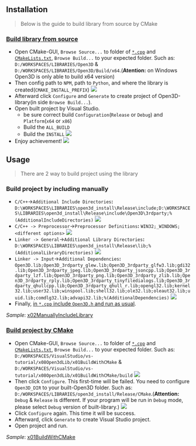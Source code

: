 

## Installation
> Below is the guide to build library from source by CMake

### [Build library from source](http://www.open3d.org/docs/release/compilation.html)
 - Open CMake-GUI, `Browse Source...` to folder of [`*.cpp`](x01BuildWithCMake/TestVisualizer.cpp) and [`CMakeLists.txt`](x01BuildWithCMake/CMakeLists.txt), `Browse Build...` to your expected folder. Such as: `D:/WORKSPACES/LIBRARIES/Open3D` & `D:/WORKSPACES/LIBRARIES/Open3D/Build/x64`.(**Atention:** on Windows Open3D is only able to build x64 version)
 - Then config path to `NPM`, path to `Python`, and where the library is created(`CMAKE_INSTALL_PREFIX`)
![](00BuildLibrary/Step01-Configure.PNG)
 - Afterward click `Configure` and `Generate` to create project of Open3D-library(in side `Browse Build...`).
 - Open built project by Visual Studio.
   - be sure correct build `Configuration`(`Release` or `Debug`) and `Platform`(`x64` or `x86`)
   - Build the `ALL_BUILD`
   - Build the `INSTALL`
![](00BuildLibrary/Step02-Build-and-create-library.PNG)
 - Enjoy achievement!
![](00BuildLibrary/Achievement.PNG)

## Usage
> There are 2 way to build project using the library

### Build project by including manually
 - `C/C++`->`Additional Include Directories`**:** `D:\WORKSPACES\LIBRARIES\open3d_install\Release\include;D:\WORKSPACES\LIBRARIES\open3d_install\Release\include\Open3D\3rdparty;%(AdditionalIncludeDirectories)`
![](x02ManuallyIncludeLibrary/steps/Step01-Include-directories.PNG)
 - `C/C++ -> Preprocessor`->`Preprocessor Definitions`**:** `WIN32;_WINDOWS;<different options>`
![](x02ManuallyIncludeLibrary/steps/Step02-Preprocessor-definition.PNG)
 - `Linker -> General`->`Additional Library Directories`**:** `D:\WORKSPACES\LIBRARIES\open3d_install\Release\lib;%(AdditionalLibraryDirectories)`
![](x02ManuallyIncludeLibrary/steps/Step03-Lib-directories.PNG)
 - `Linker -> Input`->`Additional Dependencies`**:** `Open3D.lib;Open3D_3rdparty_glew.lib;Open3D_3rdparty_glfw3.lib;gdi32.lib;Open3D_3rdparty_jpeg.lib;Open3D_3rdparty_jsoncpp.lib;Open3D_3rdparty_lzf.lib;Open3D_3rdparty_png.lib;Open3D_3rdparty_zlib.lib;Open3D_3rdparty_rply.lib;Open3D_3rdparty_tinyfiledialogs.lib;Open3D_3rdparty_qhullcpp.lib;Open3D_3rdparty_qhull_r.lib;opengl32.lib;kernel32.lib;user32.lib;winspool.lib;shell32.lib;ole32.lib;oleaut32.lib;uuid.lib;comdlg32.lib;advapi32.lib;%(AdditionalDependencies)`
![](x02ManuallyIncludeLibrary/steps/Step04-Libs.PNG)
 - Finally, [in `*.cpp` include `Open3D.h` and run as usual](x02ManuallyIncludeLibrary/x02ManuallyIncludeLibrary/x02ManuallyIncludeLibrary.cpp).

*Sample*: [x02ManuallyIncludeLibrary](x02ManuallyIncludeLibrary)

### [Build project by CMake](http://www.open3d.org/docs/release/tutorial/C++/cplusplus_interface.html)
 - Open CMake-GUI, `Browse Source...` to folder of [`*.cpp`](x01BuildWithCMake/TestVisualizer.cpp) and [`CMakeLists.txt`](x01BuildWithCMake/CMakeLists.txt), `Browse Build...` to your expected folder. Such as: `D:/WORKSPACES/VisualStudio/vs-tutorial/x08Open3dLib/x01BuildWithCMake` & `D:/WORKSPACES/VisualStudio/vs-tutorial/x08Open3dLib/x01BuildWithCMake/build`
![](x01BuildWithCMake/steps/Step01-Config.PNG)
 - Then click `Configure`. This first-time will be failed. You need to configure `Open3D_DIR` to your built-Open3D folder. Such as: `D:/WORKSPACES/LIBRARIES/open3d_install/Release/CMake`.(**Attention:** `Debug` & `Release` is different. If your program will be run in `Debug` mode, please select `Debug` version of built-library.)
![](x01BuildWithCMake/steps/Step02-Reconfig-Open3D-lib.PNG)
 - Click `Configure` again. This time it will be success.
 - Afterward, click `Generate` to create Visual Studio project.
 - Open project and run.

*Sample*: [x01BuildWithCMake](x01BuildWithCMake)
